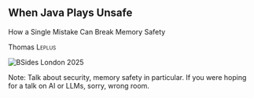 <!-- markdownlint-disable MD041 -->

## When Java Plays Unsafe

How a Single Mistake Can Break Memory Safety

Thomas <span style="font-variant:small-caps;">Leplus</span>

![BSides London 2025](../assets/images/bsides-london-2025.png)

Note: Talk about security, memory safety in particular. If you were
hoping for a talk on AI or LLMs, sorry, wrong room.
